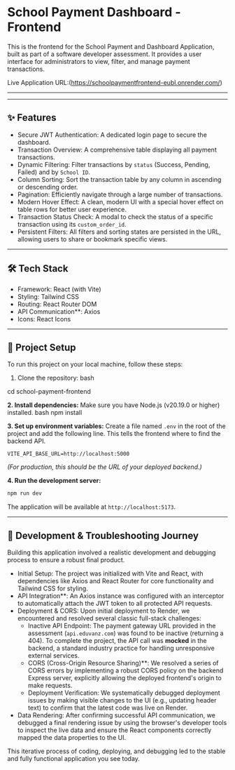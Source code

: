# School Payment Dashboard - Frontend

This is the frontend for the School Payment and Dashboard Application, built as part of a software developer assessment. It provides a user interface for administrators to view, filter, and manage payment transactions.

Live Application URL:(https://schoolpaymentfrontend-eubl.onrender.com/)  

---



---

## ✨ Features

* Secure JWT Authentication: A dedicated login page to secure the dashboard.
* Transaction Overview: A comprehensive table displaying all payment transactions.
* Dynamic Filtering: Filter transactions by `status` (Success, Pending, Failed) and by `School ID`.
* Column Sorting: Sort the transaction table by any column in ascending or descending order.
* Pagination: Efficiently navigate through a large number of transactions.
* Modern Hover Effect: A clean, modern UI with a special hover effect on table rows for better user experience.
* Transaction Status Check: A modal to check the status of a specific transaction using its `custom_order_id`.
* Persistent Filters: All filters and sorting states are persisted in the URL, allowing users to share or bookmark specific views.

---

## 🛠️ Tech Stack

* Framework: React (with Vite)
* Styling: Tailwind CSS
* Routing: React Router DOM
* API Communication**: Axios
* Icons: React Icons

---

## 🚀 Project Setup

To run this project on your local machine, follow these steps:

1. Clone the repository:
bash

cd school-payment-frontend


**2. Install dependencies:**
Make sure you have Node.js (v20.19.0 or higher) installed.
bash
npm install


**3. Set up environment variables:**
Create a file named `.env` in the root of the project and add the following line. This tells the frontend where to find the backend API.
```
VITE_API_BASE_URL=http://localhost:5000
```
*(For production, this should be the URL of your deployed backend.)*

**4. Run the development server:**
```bash
npm run dev
```
The application will be available at `http://localhost:5173`.

---

## 📝 Development & Troubleshooting Journey

Building this application involved a realistic development and debugging process to ensure a robust final product.

* Initial Setup: The project was initialized with Vite and React, with dependencies like Axios and React Router for core functionality and Tailwind CSS for styling.
* API Integration**: An Axios instance was configured with an interceptor to automatically attach the JWT token to all protected API requests.
* Deployment & CORS: Upon initial deployment to Render, we encountered and resolved several classic full-stack challenges:
    * Inactive API Endpoint: The payment gateway URL provided in the assessment (`api.eduvanz.com`) was found to be inactive (returning a 404). To complete the project, the API call was **mocked** in the backend, a standard industry practice for handling unresponsive external services.
    * CORS (Cross-Origin Resource Sharing)**: We resolved a series of CORS errors by implementing a robust CORS policy on the backend Express server, explicitly allowing the deployed frontend's origin to make requests.
    * Deployment Verification: We systematically debugged deployment issues by making visible changes to the UI (e.g., updating header text) to confirm that the latest code was live on Render.
* Data Rendering: After confirming successful API communication, we debugged a final rendering issue by using the browser's developer tools to inspect the live data and ensure the React components correctly mapped the data properties to the UI.

This iterative process of coding, deploying, and debugging led to the stable and fully functional application you see today.
